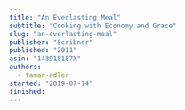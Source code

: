 ```yaml
---
title: "An Everlasting Meal"
subtitle: "Cooking with Economy and Grace"
slug: "an-everlasting-meal"
publisher: "Scribner"
published: "2011"
asin: "143918187X"
authors:
  - tamar-adler
started: "2019-07-14"
finished:
---
```

